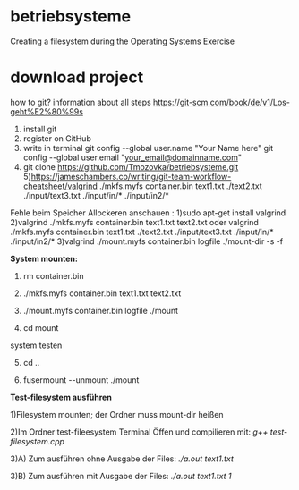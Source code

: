 # betriebsysteme
Creating a filesystem during the Operating Systems Exercise

# download project 
how to git? information about all steps https://git-scm.com/book/de/v1/Los-geht%E2%80%99s
1) install git
2) register on GitHub
3) write in terminal
git config --global user.name "Your Name here"
git config --global user.email "your_email@domainname.com"
4) git clone https://github.com/Tmozovka/betriebsysteme.git
5)https://jameschambers.co/writing/git-team-workflow-cheatsheet/valgrind ./mkfs.myfs container.bin text1.txt ./text2.txt ./input/text3.txt ./input/in/* ./input/in2/*

Fehle beim Speicher Allockeren anschauen :
1)sudo apt-get install valgrind
2)valgrind ./mkfs.myfs container.bin text1.txt text2.txt oder valgrind ./mkfs.myfs container.bin text1.txt ./text2.txt ./input/text3.txt ./input/in/* ./input/in2/*
3)valgrind ./mount.myfs container.bin logfile ./mount-dir -s -f

**System mounten:**
1) rm container.bin

2)  ./mkfs.myfs container.bin text1.txt text2.txt

3)  ./mount.myfs container.bin logfile ./mount

4) cd mount

system testen 

5) cd ..

6) fusermount --unmount ./mount



**Test-filesystem ausführen**

1)Filesystem mounten; der Ordner muss mount-dir heißen

2)Im Ordner test-fileesystem Terminal Öffen und compilieren mit:
 	*g++ test-filesystem.cpp*
 	
3)A) Zum ausführen ohne Ausgabe der Files:
	*./a.out text1.txt*

3)B) Zum ausführen mit Ausgabe der Files:
	*./a.out text1.txt 1*
	






